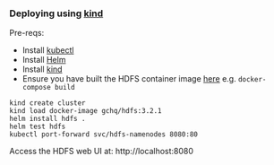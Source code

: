 ### Deploying using [kind](https://kind.sigs.k8s.io/)

Pre-reqs:
* Install [kubectl](https://kubernetes.io/docs/tasks/tools/install-kubectl/)
* Install [Helm](https://github.com/helm/helm/releases)
* Install [kind](https://kind.sigs.k8s.io/docs/user/quick-start/)
* Ensure you have built the HDFS container image [here](../../docker/hdfs/) e.g. `docker-compose build`

```
kind create cluster
kind load docker-image gchq/hdfs:3.2.1
helm install hdfs .
helm test hdfs
kubectl port-forward svc/hdfs-namenodes 8080:80
```

Access the HDFS web UI at: http://localhost:8080
